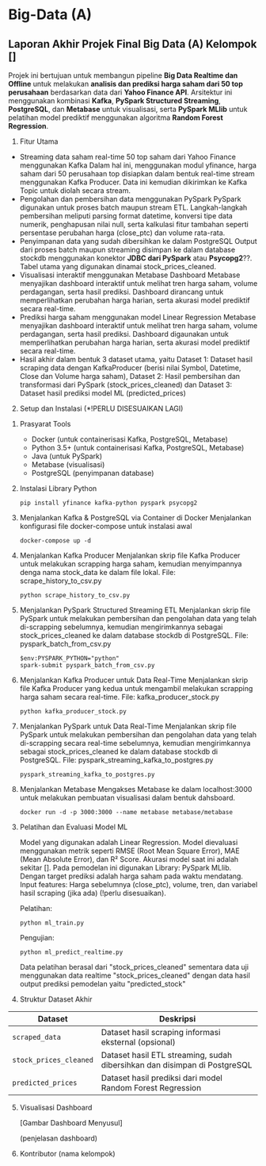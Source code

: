 # Big-Data (A)
## Laporan Akhir Projek Final Big Data (A) Kelompok []

Projek ini bertujuan untuk membangun pipeline **Big Data Realtime dan Offline** untuk melakukan **analisis dan prediksi harga saham dari 50 top perusahaan** berdasarkan data dari **Yahoo Finance API**. Arsitektur ini menggunakan kombinasi **Kafka**, **PySpark Structured Streaming**, **PostgreSQL**, dan **Metabase** untuk visualisasi, serta **PySpark MLlib** untuk pelatihan model prediktif menggunakan algoritma **Random Forest Regression**.

1. Fitur Utama

- Streaming data saham real-time 50 top saham dari Yahoo Finance menggunakan Kafka
  Dalam hal ini, menggunakan modul yfinance, harga saham dari 50 perusahaan top disiapkan dalam bentuk real-time stream menggunakan Kafka Producer. Data ini kemudian dikirimkan ke Kafka Topic untuk diolah secara stream.
- Pengolahan dan pembersihan data menggunakan PySpark
  PySpark digunakan untuk proses batch maupun stream ETL. Langkah-langkah pembersihan meliputi parsing format datetime, konversi tipe data numerik, penghapusan nilai null, serta kalkulasi fitur tambahan seperti persentase perubahan harga (close_ptc) dan volume rata-rata.
- Penyimpanan data yang sudah dibersihkan ke dalam PostgreSQL
  Output dari proses batch maupun streaming disimpan ke dalam database stockdb menggunakan konektor **JDBC dari PySpark** atau **Psycopg2**??. Tabel utama yang digunakan dinamai stock_prices_cleaned.
- Visualisasi interaktif menggunakan Metabase Dashboard
  Metabase menyajikan dashboard interaktif untuk melihat tren harga saham, volume perdagangan, serta hasil prediksi. Dashboard dirancang untuk memperlihatkan perubahan harga harian, serta akurasi model prediktif secara real-time.
- Prediksi harga saham menggunakan model Linear Regression
  Metabase menyajikan dashboard interaktif untuk melihat tren harga saham, volume perdagangan, serta hasil prediksi. Dashboard digaunakan untuk memperlihatkan perubahan harga harian, serta akurasi model prediktif secara real-time.
- Hasil akhir dalam bentuk 3 dataset utama, yaitu Dataset 1: Dataset hasil scraping data dengan KafkaProducer (berisi nilai Symbol, Datetime, Close dan Volume harga saham), Dataset 2: Hasil pembersihan dan transformasi dari PySpark (stock_prices_cleaned) dan Dataset 3: Dataset hasil prediksi model ML (predicted_prices)

2. Setup dan Instalasi (*!PERLU DISESUAIKAN LAGI)

 1) Prasyarat Tools
    - Docker (untuk containerisasi Kafka, PostgreSQL, Metabase)
    - Python 3.5+ (untuk containerisasi Kafka, PostgreSQL, Metabase)
    - Java (untuk PySpark)
    - Metabase (visualisasi)
    - PostgreSQL (penyimpanan database)
 2) Instalasi Library Python
    ```
    pip install yfinance kafka-python pyspark psycopg2
    ```
 3) Menjalankan Kafka & PostgreSQL via Container di Docker
    Menjalankan konfigurasi file docker-compose untuk instalasi awal
    ```
    docker-compose up -d
    ```
 4) Menjalankan Kafka Producer
    Menjalankan skrip file Kafka Producer untuk melakukan scrapping harga saham, kemudian menyimpannya denga nama stock_data ke dalam file lokal. File: scrape_history_to_csv.py
    
    ```
    python scrape_history_to_csv.py
    ```
    
 5) Menjalankan PySpark Structured Streaming ETL
    Menjalankan skrip file PySpark untuk melakukan pembersihan dan pengolahan data yang telah di-scrapping sebelumnya, kemudian mengirimkannya sebagai stock_prices_cleaned ke dalam database stockdb di PostgreSQL. File: pyspark_batch_from_csv.py
    ```
    $env:PYSPARK_PYTHON="python"
    spark-submit pyspark_batch_from_csv.py
    ```
  6) Menjalankan Kafka Producer untuk Data Real-Time
     Menjalankan skrip file Kafka Producer yang kedua untuk mengambil melakukan scrapping harga saham secara real-time. File: kafka_producer_stock.py
     ```
     python kafka_producer_stock.py
     ```
     
  7) Menjalankan PySpark untuk Data Real-Time
     Menjalankan skrip file PySpark untuk melakukan pembersihan dan pengolahan data yang telah di-scrapping secara real-time sebelumnya, kemudian mengirimkannya sebagai stock_prices_cleaned ke dalam database stockdb di PostgreSQL. File: pyspark_streaming_kafka_to_postgres.py
     ```
     pyspark_streaming_kafka_to_postgres.py
     ```
     
  8) Menjalankan Metabase
     Mengakses Metabase ke dalam localhost:3000 untuk melakukan pembuatan visualisasi dalam bentuk dahsboard.
     ```
     docker run -d -p 3000:3000 --name metabase metabase/metabase
     ```
     
3. Pelatihan dan Evaluasi Model ML

   Model yang digunakan adalah Linear Regression. Model dievaluasi menggunakan metrik seperti RMSE (Root Mean Square Error), MAE (Mean Absolute Error), dan R² Score. Akurasi model saat ini adalah sekitar [].
   Pada pemodelan ini digunakan Library: PySpark MLlib. Dengan target prediksi adalah harga saham pada waktu mendatang. Input features: Harga sebelumnya (close_ptc), volume, tren, dan variabel hasil scraping (jika ada) (!perlu disesuaikan).

   Pelatihan:
   ```
   python ml_train.py
   ```
   Pengujian:
   ```
   python ml_predict_realtime.py
   ```

   Data pelatihan berasal dari "stock_prices_cleaned" sementara data uji menggunakan data realtime "stock_prices_cleaned" dengan data hasil output prediksi pemodelan yaitu "predicted_stock"
   
5. Struktur Dataset Akhir

| Dataset               | Deskripsi                                                                 |
| ----------------------| ------------------------------------------------------------------------- |
|`scraped_data`         | Dataset hasil scraping informasi eksternal (opsional)                     |
|`stock_prices_cleaned` | Dataset hasil ETL streaming, sudah dibersihkan dan disimpan di PostgreSQL | 
| `predicted_prices`    | Dataset hasil prediksi dari model Random Forest Regression                |

5. Visualisasi Dashboard

    [Gambar Dashboard Menyusul]

   (penjelasan dashboard)
   
6. Kontributor
    (nama kelompok)
